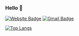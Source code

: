 

  
### Hello 🤙 &nbsp; &nbsp; &nbsp; 

[![Website Badge](http://img.shields.io/badge/Website-3b5998?style=flat-square&logo=google-chrome&logoColor=white&link=https://o-henry.github.io/)](https://o-henry.github.io/)
[![Gmail Badge](https://img.shields.io/badge/Gmail-72383E?style=flat-square&logo=Gmail&logoColor=white&link=mailto:c.henry.9209@gmail.com)](mailto:c.henry.9209@gmail.com)

<!-- #### Talking about Personal Stuffs:
- 🚀 I’m currently learning Rust & Algorithms on [baekjoon](https://solved.ac/profile/o_henry) -->
<!--
**o-henry/o-henry** is a ✨ _special_ ✨ repository because its `README.md` (this file) appears on your GitHub profile.

Here are some ideas to get you started:

- 🔭 I’m currently working on ...
- 🌱 I’m currently learning ...
- 👯 I’m looking to collaborate on ...
- 🤔 I’m looking for help with ...
- 💬 Ask me about ...
- 📫 How to reach me: ...
- 😄 Pronouns: ...
- ⚡ Fun fact: ...
-->

<!-- ![slide_33](https://user-images.githubusercontent.com/48753593/87267415-99d98f80-c502-11ea-96b6-c92bac9407bc.jpg) -->

<!-- <div align="center"> -->



<!-- </div> -->
 
<div>

[![Top Langs](https://github-readme-stats.vercel.app/api/top-langs/?username=o-henry&hide=html,css,scss&layout=compact&hide_title=true&border_radisu=5&exclude_repo=untitled,react-webpack-redux-test,redux-rtk-post,react-test-prac,redux-saga-json,redux-tdd-prac,redux-reference-example,react-compound-prac,react-test-app,react-task-tpirates,book-refactoring,react-webpack-basic-prac,portfolio_channing,professional-ts_frontmasters,movie_app,react-css-prac,SSR_Prac,Todo_app,backup_theme,prac_mobx_by_velopert,mapbox_gljs,session-redis,google_map_api,henry_portfolio,react_hooks,react_router_dom,location_service_client,Koa_server,Passport_Prac,Practice,mongoose_RESTful_API,gatsby-aenglee,gatsby-gitbook-aenglee,im14-2019-07-toy-problems,im14-hiring-assessments,im14-2019-07-self-assessments-02,im14-2019-07-self-assessments-01,im-sprints-shortly-express,im14-2019-07-self-assessments-04,im-sprint-database,im-sprint-article_collector,im14-2019-07-promise,im14-2019-07-chatterbox-server,im14-2019-07-mini-server,im14-2019-07-self-assessments-03,im14-2019-08-recast.ly,im14-2019-07-chatterbox-client,im14-2019-07-subclass-dance-party,im14-2019-07-datastructure,PRE-SA2-32,PRE-SA1-32&langs_count=4)](https://github.com/anuraghazra/github-readme-stats)

</div>
